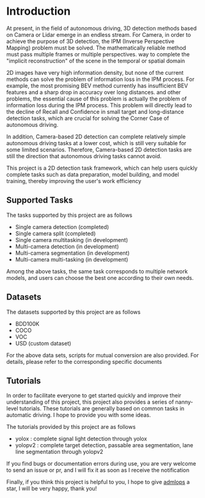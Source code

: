 # Introduction

At present, in the field of autonomous driving, 3D detection methods based on Camera or Lidar emerge in an endless stream. For Camera, in order to achieve the purpose of 3D detection, the IPM (Inverse Perspective Mapping) problem must be solved. The mathematically reliable method must pass multiple frames or multiple perspectives. way to complete the "implicit reconstruction" of the scene in the temporal or spatial domain

2D images have very high information density, but none of the current methods can solve the problem of information loss in the IPM process. For example, the most promising BEV method currently has insufficient BEV features and a sharp drop in accuracy over long distances. and other problems, the essential cause of this problem is actually the problem of information loss during the IPM process. This problem will directly lead to the decline of Recall and Confidence in small target and long-distance detection tasks, which are crucial for solving the Corner Case of autonomous driving.

In addition, Camera-based 2D detection can complete relatively simple autonomous driving tasks at a lower cost, which is still very suitable for some limited scenarios. Therefore, Camera-based 2D detection tasks are still the direction that autonomous driving tasks cannot avoid.

This project is a 2D detection task framework, which can help users quickly complete tasks such as data preparation, model building, and model training, thereby improving the user's work efficiency

## Supported Tasks

The tasks supported by this project are as follows
- Single camera detection (completed)
- Single camera split (completed)
- Single camera multitasking (in development)
- Multi-camera detection (in development)
- Multi-camera segmentation (in development)
- Multi-camera multi-tasking (in development)

Among the above tasks, the same task corresponds to multiple network models, and users can choose the best one according to their own needs.

## Datasets

The datasets supported by this project are as follows
- BDD100K
- COCO
- VOC
- USD (custom dataset)

For the above data sets, scripts for mutual conversion are also provided. For details, please refer to the corresponding specific documents

## Tutorials

In order to facilitate everyone to get started quickly and improve their understanding of this project, this project also provides a series of nanny-level tutorials. These tutorials are generally based on common tasks in automatic driving. I hope to provide you with some ideas.

The tutorials provided by this project are as follows
- yolox : complete signal light detection through yolox
- yolopv2 : complete target detection, passable area segmentation, lane line segmentation through yolopv2

If you find bugs or documentation errors during use, you are very welcome to send an issue or pr, and I will fix it as soon as I receive the notification

Finally, if you think this project is helpful to you, I hope to give [admlops](https://github.com/windzu/admlops) a star, I will be very happy, thank you!